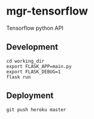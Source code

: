 # mgr-tensorflow
Tensorflow python API


## Development
```
cd working_dir
export FLASK_APP=main.py
export FLASK_DEBUG=1
flask run
```

## Deployment
```
git push heroku master
```

